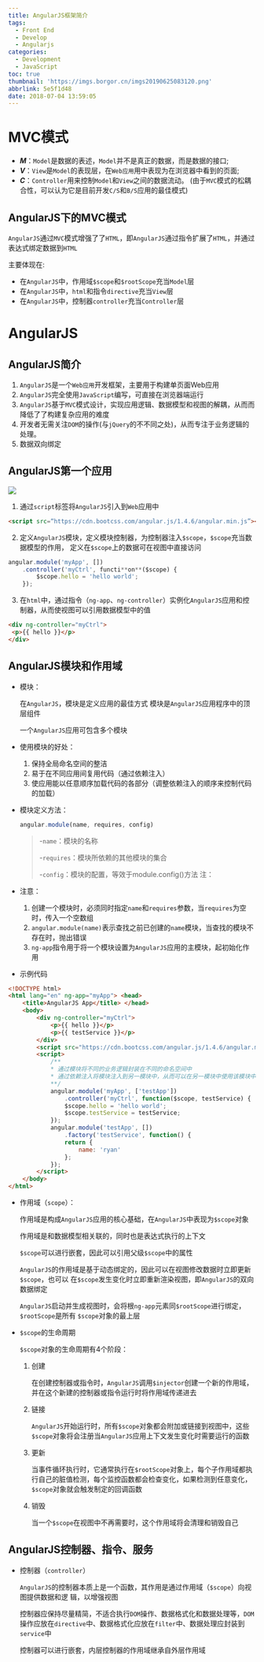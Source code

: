 ```yaml
---
title: AngularJS框架简介
tags:
  - Front End
  - Develop
  - Angularjs
categories:
  - Development
  - JavaScript
toc: true
thumbnail: 'https://imgs.borgor.cn/imgs20190625083120.png'
abbrlink: 5e5f1d48
date: 2018-07-04 13:59:05
---
```


# MVC模式 

* ***M***：`Model`是数据的表述，`Model`并不是真正的数据，而是数据的接⼝;
* ***V***：`View`是`Model`的表现层，在`Web应⽤`用中表现为在浏览器中看到的⻚面;
* ***C***：`Controller`用来控制`Model`和`View`之间的数据流动。 (由于`MVC`模式的松耦合性，可以认为它是目前开发`C/S`和`B/S`应⽤的最佳模式) 

<!-- more -->

## AngularJS下的MVC模式

`AngularJS`通过`MVC`模式增强了了`HTML`，即`AngularJS`通过指令扩展了`HTML`，并通过表达式绑定数据到`HTML`

主要体现在: 

* 在`AngularJS`中，作用域`$scope`和`$rootScope`充当`Model`层
* 在`AngularJS`中，`html`和指令`directive`充当`View`层
* 在`AngularJS`中，控制器`controller`充当`Controller`层 

# AngularJS

## AngularJS简介

1. `AngularJS`是一个`Web应用`开发框架，主要用于构建单⻚面Web应⽤
2. `AngularJS`完全使用`JavaScript`编写，可直接在浏览器端运行 
3. `AngularJS`基于`MVC`模式设计，实现应⽤逻辑、数据模型和视图的解耦，从⽽而降低了了构建复杂应⽤的难度 
4. 开发者⽆需关注`DOM`的操作(与`jQuery`的不不同之处)，从⽽专注于业务逻辑的处理。 
5. 数据双向绑定 

## AngularJS第一个应⽤

![](https://imgs.borgor.cn/imgs/imgs-AngularJS框架简介-2019-6-25-11-1-19.png)


1. 通过`script`标签将`AngularJS`引⼊到`Web`应⽤中

```html
<script src=“https://cdn.bootcss.com/angular.js/1.4.6/angular.min.js”></script>
```

2. 定义`AngularJS`模块，定义模块控制器，为控制器注⼊`$scope`，`$scope`充当数据模型的作⽤， 定义在`$scope`上的数据可在视图中直接访问

```javascript
angular.module('myApp', [])
	.controller('myCtrl', functi**on**($scope) {
 		$scope.hello = 'hello world';
	});
```

3. 在`html`中，通过指令（`ng-app`、`ng-controller`）实例化`AngularJS`应⽤和控制器，从⽽使视图可以引⽤数据模型中的值

```html
<div ng-controller="myCtrl">
 <p>{{ hello }}</p>
</div>
```

## AngularJS模块和作⽤域

* 模块：

  在`AngularJS`，模块是定义应⽤的最佳⽅式 模块是`AngularJS`应⽤程序中的顶层组件

  ⼀个`AngularJS`应⽤可包含多个模块

* 使⽤模块的好处：

  1. 保持全局命名空间的整洁
  2. 易于在不同应⽤间复⽤代码（通过依赖注⼊）
  3. 使应⽤能以任意顺序加载代码的各部分（调整依赖注⼊的顺序来控制代码的加载）

* 模块定义⽅法：

  ```javascript
  angular.module(name, requires, config)
  ```

  > -`name`：模块的名称
  >
  > -`requires`：模块所依赖的其他模块的集合
  >
  > -`config`：模块的配置，等效于module.config()⽅法 注：

* 注意：

  1. 创建⼀个模块时，必须同时指定`name`和`requires`参数，当`requires`为空时，传⼊⼀个空数组
  2. `angular.module(name)`表示查找之前已创建的`name`模块，当查找的模块不存在时，抛出错误
  3. `ng-app`指令⽤于将⼀个模块设置为`AngularJS`应⽤的主模块，起初始化作⽤

* 示例代码

```html
<!DOCTYPE html>
<html lang="en" ng-app="myApp"> <head>
    <title>AngularJS App</title> </head>
    <body>
        <div ng-controller="myCtrl">
            <p>{{ hello }}</p>
            <p>{{ testService }}</p>
        </div>
        <script src="https://cdn.bootcss.com/angular.js/1.4.6/angular.min.js"></script>
        <script>
            /**
            * 通过模块将不同的业务逻辑封装在不同的命名空间中
            * 通过依赖注⼊将模块注⼊到另⼀模块中，从⽽可以在另⼀模块中使⽤该模块中定义的服务
            **/
            angular.module('myApp', ['testApp'])
                .controller('myCtrl', function($scope, testService) {
                $scope.hello = 'hello world';
                $scope.testService = testService;
            });
            angular.module('testApp', [])
                .factory('testService', function() {
                return {
                    name: 'ryan'
                };
            });
        </script>
    </body>
</html>
```

* 作⽤域（`scope`）：

  作⽤域是构成`AngularJS`应⽤的核⼼基础，在`AngularJS`中表现为`$scope`对象

  作⽤域是和数据模型相关联的，同时也是表达式执⾏的上下⽂

  `$scope`可以进⾏嵌套，因此可以引⽤⽗级`$scope`中的属性

  `AngularJS`的作⽤域是基于动态绑定的，因此可以在视图修改数据时⽴即更新`$scope`，也可以 在`$scope`发⽣变化时⽴即重新渲染视图，即`AngularJS`的双向数据绑定

  `AngularJS`启动并⽣成视图时，会将根`ng-app`元素同`$rootScope`进⾏绑定，`$rootScope`是所有 `$scope`对象的最上层

* `$scope`的⽣命周期

  `$scope`对象的⽣命周期有4个阶段：

  1. 创建

     在创建控制器或指令时，`AngularJS`调⽤`$injector`创建⼀个新的作⽤域，并在这个新建的控制器或指令运⾏时将作⽤域传递进去

  2. 链接

     `AngularJS`开始运⾏时，所有`$scope`对象都会附加或链接到视图中，这些`$scope`对象将会注册当`AngularJS`应⽤上下⽂发⽣变化时需要运⾏的函数

  3. 更新

     当事件循环执⾏时，它通常执⾏在`$rootScope`对象上，每个⼦作⽤域都执⾏⾃⼰的脏值检测，每个监控函数都会检查变化，如果检测到任意变化， `$scope`对象就会触发制定的回调函数

  4. 销毁

     当⼀个`$scope`在视图中不再需要时，这个作⽤域将会清理和销毁⾃⼰

## AngularJS控制器、指令、服务

* 控制器（`controller`）

  `AngularJS`的控制器本质上是⼀个函数，其作⽤是通过作⽤域（`$scope`）向视图提供数据和逻 辑，以增强视图

  控制器应保持尽量精简，不适合执⾏`DOM`操作、数据格式化和数据处理等，`DOM`操作应放在`directive`中、数据格式化应放在`filter`中、数据处理应封装到`service`中

  控制器可以进⾏嵌套，内层控制器的作⽤域继承⾃外层作⽤域

